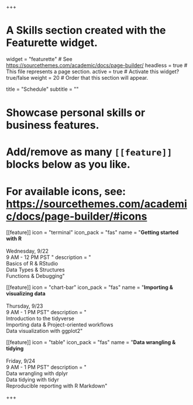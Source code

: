 +++
# A Skills section created with the Featurette widget.
widget = "featurette"  # See https://sourcethemes.com/academic/docs/page-builder/
headless = true  # This file represents a page section.
active = true  # Activate this widget? true/false
weight = 20  # Order that this section will appear.

title = "Schedule"
subtitle = ""

# Showcase personal skills or business features.
# 
# Add/remove as many `[[feature]]` blocks below as you like.
# 
# For available icons, see: https://sourcethemes.com/academic/docs/page-builder/#icons

[[feature]]
  icon = "terminal"
  icon_pack = "fas"
  name = "**Getting started with R** <br><br> <i class='fa fa-calendar'></i> Wednesday, 9/22 <br> 9 AM - 12 PM PST "
  description = "<br> Basics of R & RStudio <br> Data Types & Structures <br> Functions & Debugging"
  
[[feature]]
  icon = "chart-bar"
  icon_pack = "fas"
  name = "**Importing & visualizing data** <br><br> <i class='fa fa-calendar'></i> Thursday, 9/23 <br> 9 AM - 1 PM PST"
  description = "<br> Introduction to the tidyverse <br> Importing data & Project-oriented workflows <br> Data visualization with ggplot2"
  
[[feature]]
  icon = "table"
  icon_pack = "fas"
  name = "**Data wrangling & tidying** <br><br> <i class='fa fa-calendar'></i> Friday, 9/24 <br> 9 AM - 1 PM PST"
  description = "<br> Data wrangling with dplyr <br> Data tidying with tidyr <br> Reproducible reporting with R Markdown"

+++
